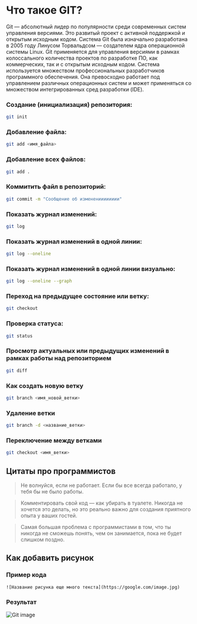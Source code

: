 # Что такое GIT?

Git — абсолютный лидер по популярности среди современных систем управления версиями. Это развитый проект с активной поддержкой и открытым исходным кодом. Система Git была изначально разработана в 2005 году Линусом Торвальдсом — создателем ядра операционной системы Linux. Git применяется для управления версиями в рамках колоссального количества проектов по разработке ПО, как коммерческих, так и с открытым исходным кодом. Система используется множеством профессиональных разработчиков программного обеспечения. Она превосходно работает под управлением различных операционных систем и может применяться со множеством интегрированных сред разработки (IDE).


### Создание (инициализация) репозитория:

```sh
git init
```

### Добавление файла:

```sh
git add <имя_файла>
```

### Добавление всех файлов:

```sh
git add .
```

### Коммитить файл в репозиторий:

```sh
git commit -m "Сообщение об измененииииииии"
```

### Показать журнал изменений:

```sh
git log
```

### Показать журнал изменений в одной линии:

```sh
git log --oneline
```

### Показать журнал изменений в одной линии визуально:

```sh
git log --oneline --graph
```

### Переход на предыдущее состояние или ветку:

```sh
git checkout
```

### Проверка статуса:

```sh
git status
```

### Просмотр актуальных или предыдущих изменений в рамках работы над репозиторием
```sh
git diff
```

### Как создать новую ветку
```sh
git branch <имя_новой_ветки>
```

### Удаление ветки
```sh
git branch -d <название_ветки>
```

### Переключение между ветками
```sh
git checkout <имя_ветки>
```








## Цитаты про программистов

> Не волнуйся, если не работает. Если бы все всегда работало, у тебя бы не было работы.

> Комментировать свой код — как убирать в туалете. Никогда не хочется это делать, но это реально важно для создания приятного опыта у ваших гостей.

> Самая большая проблема с программистами в том, что ты никогда не сможешь понять, чем он занимается, пока не будет слишком поздно.


## Как добавить рисунок

### Пример кода
`![Название рисунка еще много текста](https://google.com/image.jpg)`

### Результат

![Git image](https://www.cloudsavvyit.com/thumbcache/0/0/5b8ff1fbf94a3ecddbaa8db6b389c09a/p/uploads/2019/10/e713ed70-1.png)